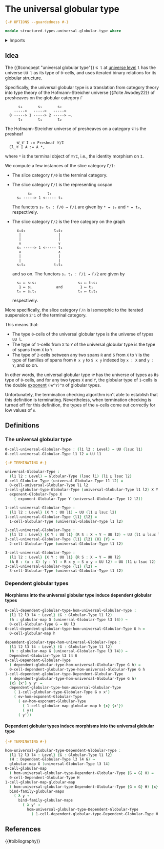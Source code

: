 # The universal globular type

```agda
{-# OPTIONS --guardedness #-}

module structured-types.universal-globular-type where
```

<details><summary>Imports</summary>

```agda
open import foundation.dependent-pair-types
open import foundation.spans
open import foundation.universe-levels

open import structured-types.dependent-globular-types
open import structured-types.exponents-globular-types
open import structured-types.globular-maps
open import structured-types.globular-types
```

</details>

## Idea

The {{#concpept "universal globular type"}} `𝒢 l` at
[universe level](foundation.universe-levels.md) `l` has the universe `UU l` as
its type of `0`-cells, and uses iterated binary relations for its globular
structure.

Specifically, the universal globular type is a translation from category theory
into type theory of the Hofmann-Streicher universe {{#cite Awodey22}} of
presheaves on the globular category `Γ`

```text
      s₀       s₁       s₂
    ----->   ----->   ----->
  0 -----> 1 -----> 2 -----> ⋯.
      t₀       t₁       t₂
```

The Hofmann-Streicher universe of presheaves on a category `𝒞` is the presheaf

```text
     𝒰_𝒞 I := Presheaf 𝒞/I
  El_𝒞 I A := A *,
```

where `*` is the terminal object of `𝒞/I`, i.e., the identity morphism on `I`.

We compute a few instances of the slice category `Γ/I`:

- The slice category `Γ/0` is the terminal category.
- The slice category `Γ/1` is the representing cospan

  ```text
         s₀       t₀
    s₀ -----> 1 <----- t₀
  ```

  The functors `s₀ t₀ : Γ/0 → Γ/1` are given by `* ↦ s₀` and `* ↦ t₀`,
  respectively.

- The slice category `Γ/2` is the free category on the graph

  ```text
    s₁s₀             t₁s₀
     |                 |
     |                 |
     ∨                 ∨
    s₁ -----> 1 <----- t₁
     ∧                 ∧
     |                 |
     |                 |
    s₁t₀             t₁t₀
  ```

  and so on. The functors `s₁ t₁ : Γ/1 → Γ/2` are given by

  ```text
    s₀ ↦ s₁s₀                   s₀ ↦ t₁s₀
     1 ↦ s₁           and        1 ↦ t₁
    t₀ ↦ s₁t₀                   t₀ ↦ t₁t₀
  ```

  respectively.

More specifically, the slice category `Γ/n` is isomorphic to the iterated
suspension `Σⁿ1` of the terminal category.

This means that:

- The type `0`-cells of the universal globular type is the universe of types
  `UU l`.
- The type of `1`-cells from `X` to `Y` of the universal globular type is the
  type of spans from `X` to `Y`.
- The type of `2`-cells between any two spans `R` and `S` from `X` to `Y` is the
  type of families of spans from `R x y` to `S x y` indexed by `x : X` and
  `y : Y`, and so on.

In other words, the universal globular type `𝒰` has the universe of types as its
type of `0`-cells, and for any two types `X` and `Y`, the globular type of
`1`-cells is the double [exponent](structured-types.exponents-globular-types.md)
`(𝒰^Y)^X` of globular types.

Unfortunately, the termination checking algorithm isn't able to establish that
this definition is terminating. Nevertheless, when termination checking is
turned off for this definition, the types of the `n`-cells come out correctly
for low values of `n`.

## Definitions

### The universal globular type

```agda
0-cell-universal-Globular-Type : (l1 l2 : Level) → UU (lsuc l1)
0-cell-universal-Globular-Type l1 l2 = UU l1

{-# TERMINATING #-}

universal-Globular-Type :
  (l1 l2 : Level) → Globular-Type (lsuc l1) (l1 ⊔ lsuc l2)
0-cell-Globular-Type (universal-Globular-Type l1 l2) =
  0-cell-universal-Globular-Type l1 l2
1-cell-globular-type-Globular-Type (universal-Globular-Type l1 l2) X Y =
  exponent-Globular-Type X
    ( exponent-Globular-Type Y (universal-Globular-Type l2 l2))

1-cell-universal-Globular-Type :
  {l1 l2 : Level} (X Y : UU l1) → UU (l1 ⊔ lsuc l2)
1-cell-universal-Globular-Type {l1} {l2} =
  1-cell-Globular-Type (universal-Globular-Type l1 l2)

2-cell-universal-Globular-Type :
  {l1 l2 : Level} {X Y : UU l1} (R S : X → Y → UU l2) → UU (l1 ⊔ lsuc l2)
2-cell-universal-Globular-Type {l1} {l2} {X} {Y} =
  2-cell-Globular-Type (universal-Globular-Type l1 l2)

3-cell-universal-Globular-Type :
  {l1 l2 : Level} {X Y : UU l1} {R S : X → Y → UU l2}
  (A B : (x : X) (y : Y) → R x y → S x y → UU l2) → UU (l1 ⊔ lsuc l2)
3-cell-universal-Globular-Type {l1} {l2} =
  3-cell-Globular-Type (universal-Globular-Type l1 l2)
```

### Dependent globular types

#### Morphisms into the universal globular type induce dependent globular types

```agda
0-cell-dependent-globular-type-hom-universal-Globular-Type :
  {l1 l2 l3 l4 : Level} (G : Globular-Type l1 l2)
  (h : globular-map G (universal-Globular-Type l3 l4)) →
  0-cell-Globular-Type G → UU l3
0-cell-dependent-globular-type-hom-universal-Globular-Type G h =
  0-cell-globular-map h

dependent-globular-type-hom-universal-Globular-Type :
  {l1 l2 l3 l4 : Level} (G : Globular-Type l1 l2)
  (h : globular-map G (universal-Globular-Type l3 l4)) →
  Dependent-Globular-Type l3 l4 G
0-cell-Dependent-Globular-Type
  ( dependent-globular-type-hom-universal-Globular-Type G h) =
  0-cell-dependent-globular-type-hom-universal-Globular-Type G h
1-cell-dependent-globular-type-Dependent-Globular-Type
  ( dependent-globular-type-hom-universal-Globular-Type G h)
  {x} {x'} y y' =
  dependent-globular-type-hom-universal-Globular-Type
    ( 1-cell-globular-type-Globular-Type G x x')
    ( ev-hom-exponent-Globular-Type
      ( ev-hom-exponent-Globular-Type
        ( 1-cell-globular-map-globular-map h {x} {x'})
        ( y))
      ( y'))
```

#### Dependent globular types induce morphisms into the universal globular type

```agda
{-# TERMINATING #-}

hom-universal-globular-type-Dependent-Globular-Type :
  {l1 l2 l3 l4 : Level} {G : Globular-Type l1 l2}
  (H : Dependent-Globular-Type l3 l4 G) →
  globular-map G (universal-Globular-Type l3 l4)
0-cell-globular-map
  ( hom-universal-globular-type-Dependent-Globular-Type {G = G} H) =
  0-cell-Dependent-Globular-Type H
1-cell-globular-map-globular-map
  ( hom-universal-globular-type-Dependent-Globular-Type {G = G} H) {x} {x'} =
  bind-family-globular-maps
    ( λ y →
      bind-family-globular-maps
        ( λ y' →
          hom-universal-globular-type-Dependent-Globular-Type
            ( 1-cell-dependent-globular-type-Dependent-Globular-Type H y y')))
```

## References

{{#bibliography}}
